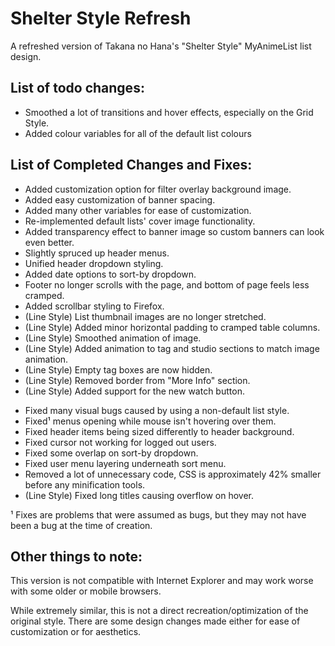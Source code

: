 # Shelter Style Refresh
 A refreshed version of Takana no Hana's "Shelter Style" MyAnimeList list design.

## List of todo changes:
+ Smoothed a lot of transitions and hover effects, especially on the Grid Style.
+ Added colour variables for all of the default list colours

## List of Completed Changes and Fixes:

+ Added customization option for filter overlay background image.
+ Added easy customization of banner spacing.
+ Added many other variables for ease of customization.
+ Re-implemented default lists' cover image functionality.
+ Added transparency effect to banner image so custom banners can look even better.
+ Slightly spruced up header menus.
+ Unified header dropdown styling.
+ Added date options to sort-by dropdown.
+ Footer no longer scrolls with the page, and bottom of page feels less cramped.
+ Added scrollbar styling to Firefox.
+ (Line Style) List thumbnail images are no longer stretched.
+ (Line Style) Added minor horizontal padding to cramped table columns.
+ (Line Style) Smoothed animation of image.
+ (Line Style) Added animation to tag and studio sections to match image animation.
+ (Line Style) Empty tag boxes are now hidden.
+ (Line Style) Removed border from "More Info" section.
+ (Line Style) Added support for the new watch button.
- Fixed many visual bugs caused by using a non-default list style.
- Fixed¹ menus opening while mouse isn't hovering over them.
- Fixed header items being sized differently to header background.
- Fixed cursor not working for logged out users.
- Fixed some overlap on sort-by dropdown.
- Fixed user menu layering underneath sort menu.
- Removed a lot of unnecessary code, CSS is approximately 42% smaller before any minification tools.
- (Line Style) Fixed long titles causing overflow on hover.

¹ Fixes are problems that were assumed as bugs, but they may not have been a bug at the time of creation.

## Other things to note:
This version is not compatible with Internet Explorer and may work worse with some older or mobile browsers.

While extremely similar, this is not a direct recreation/optimization of the original style. There are some design changes made either for ease of customization or for aesthetics. 